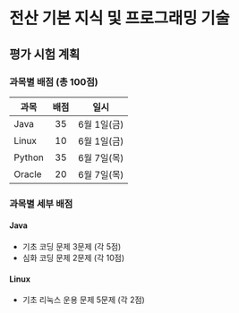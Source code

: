 # 전산 기본 지식 및 프로그래밍 기술

## 평가 시험 계획

### 과목별 배점 (총 100점)

| 과목       | 배점 | 일시 | 
| --------- |:---:|:---:|
| Java      | 35  | 6월 1일(금) |
| Linux     | 10  | 6월 1일(금) |
| Python    | 35  | 6월 7일(목) |
| Oracle    | 20  | 6월 7일(목) |

### 과목별 세부 배점

#### Java

- 기초 코딩 문제 3문제 (각 5점)
- 심화 코딩 문제 2문제 (각 10점)

#### Linux

- 기초 리눅스 운용 문제 5문제 (각 2점)

